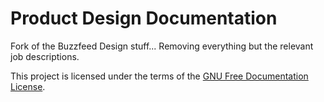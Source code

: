 # Product Design Documentation

Fork of the Buzzfeed Design stuff...
Removing everything but the relevant job descriptions.

This project is licensed under the terms of the <a href = "https://www.gnu.org/licenses/licenses.html#FDL" > GNU Free Documentation License</a>.
